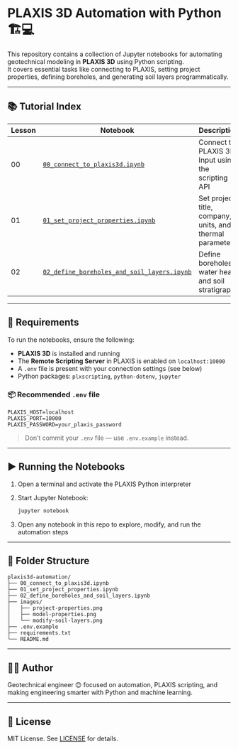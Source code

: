 # PLAXIS 3D Automation with Python 🏗️💻

This repository contains a collection of Jupyter notebooks for automating geotechnical modeling in **PLAXIS 3D** using Python scripting.  
It covers essential tasks like connecting to PLAXIS, setting project properties, defining boreholes, and generating soil layers programmatically.

---

## 📚 Tutorial Index

| Lesson | Notebook | Description |
|--------|----------|-------------|
| 00 | [`00_connect_to_plaxis3d.ipynb`](00_connect_to_plaxis3d.ipynb) | Connect to PLAXIS 3D Input using the scripting API |
| 01 | [`01_set_project_properties.ipynb`](01_set_project_properties.ipynb) | Set project title, company, units, and thermal parameters |
| 02 | [`02_define_boreholes_and_soil_layers.ipynb`](02_define_boreholes_and_soil_layers.ipynb) | Define boreholes, water head, and soil stratigraphy |

---

## 🔧 Requirements

To run the notebooks, ensure the following:

- **PLAXIS 3D** is installed and running
- The **Remote Scripting Server** in PLAXIS is enabled on `localhost:10000`
- A `.env` file is present with your connection settings (see below)
- Python packages: `plxscripting`, `python-dotenv`, `jupyter`

### 📦 Recommended `.env` file

```env
PLAXIS_HOST=localhost
PLAXIS_PORT=10000
PLAXIS_PASSWORD=your_plaxis_password
````

> Don’t commit your `.env` file — use `.env.example` instead.

---

## ▶️ Running the Notebooks

1. Open a terminal and activate the PLAXIS Python interpreter
2. Start Jupyter Notebook:

   ```bash
   jupyter notebook
   ```
3. Open any notebook in this repo to explore, modify, and run the automation steps

---

## 📁 Folder Structure

```
plaxis3d-automation/
├── 00_connect_to_plaxis3d.ipynb
├── 01_set_project_properties.ipynb
├── 02_define_boreholes_and_soil_layers.ipynb
├── images/
│   ├── project-properties.png
│   ├── model-properties.png
│   └── modify-soil-layers.png
├── .env.example
├── requirements.txt
└── README.md
```

---

## 👨‍💻 Author

Geotechnical engineer 😊 focused on automation, PLAXIS scripting, and making engineering smarter with Python and machine learning.

---

## 📄 License

MIT License. See [LICENSE](LICENSE) for details.